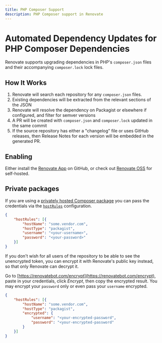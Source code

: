 ```yaml
---
title: PHP Composer Support
description: PHP Composer support in Renovate
---
```


# Automated Dependency Updates for PHP Composer Dependencies

Renovate supports upgrading dependencies in PHP's `composer.json` files and their accompanying `composer.lock` lock files.

## How It Works

1.  Renovate will search each repository for any `composer.json` files.
2.  Existing dependencies will be extracted from the relevant sections of the JSON
3.  Renovate will resolve the dependency on Packagist or elsewhere if configured, and filter for semver versions
4.  A PR will be created with `composer.json` and `composer.lock` updated in the same commit
5.  If the source repository has either a "changelog" file or uses GitHub releases, then Release Notes for each version will be embedded in the generated PR.

## Enabling

Either install the [Renovate App](https://github.com/apps/renovate) on GitHub, or check out [Renovate OSS](https://github.com/renovatebot/renovate) for self-hosted.

## Private packages

If you are using a [privately hosted Composer package](https://getcomposer.org/doc/articles/authentication-for-private-packages.md) you can pass the credentials via the [`hostRules`](https://docs.renovatebot.com/configuration-options/#hostrules) configuration.

```json
{
    "hostRules": [{
        "hostName": "some.vendor.com",
        "hostType": "packagist",
        "username": "<your-username>",
        "password": "<your-password>"
    }]
}
```

If you don't wish for all users of the repository to be able to see the unencrypted token, you can encrypt it with Renovate's public key instead, so that only Renovate can decrypt it.

Go to [https://renovatebot.com/encrypt](https://renovatebot.com/encrypt), paste in your credentials, click _Encrypt_, then copy the encrypted result. You may encrypt your `password` only or even pass your `username` encrypted.

```json
{
    "hostRules": [{
        "hostName": "some.vendor.com",
        "hostType": "packagist",
        "encrypted": {
            "username": "<your-encrypted-password",
            "password": "<your-encrypted-password"
        }
    }]
}
```
